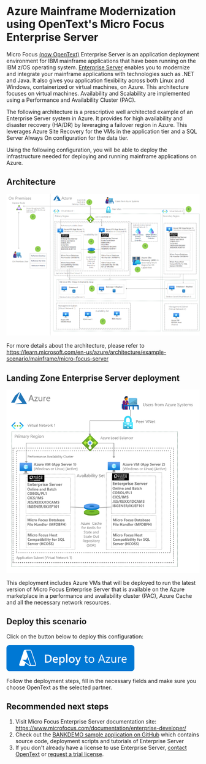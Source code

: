 # Azure Mainframe Modernization using OpenText's Micro Focus Enterprise Server

Micro Focus [(now OpenText)](https://www.opentext.com/microfocus) Enterprise Server is an application deployment environment for IBM mainframe applications that have been running on the IBM z/OS operating system. [Enterprise Server](https://www.microfocus.com/en-us/products/enterprise-server/overview) enables you to modernize and integrate your mainframe applications with technologies such as .NET and Java. It also gives you application flexibility across both Linux and Windows, containerized or virtual machines, on Azure. This architecture focuses on virtual machines. Availability and Scalability are implemented using a Performance and Availability Cluster (PAC).

The following architecture is a prescriptive well architected example of an Enterprise Server system in Azure.  It provides for high availability and disaster recovery (HA/DR) by leveraging a failover region in Azure.  This leverages Azure Site Recovery for the VMs in the application tier and a SQL Server Always On configuration for the data tier.

Using the following configuration, you will be able to deploy the infrastructure needed for deploying and running mainframe applications on Azure.

## Architecture
![image](images/azure-opentext-microfocus-enterprise-server.png)

For more details about the architecture, please refer to https://learn.microsoft.com/en-us/azure/architecture/example-scenario/mainframe/micro-focus-server

## Landing Zone Enterprise Server deployment
![image](images/azure-opentext-microfocus-enterprise-server-deployment.png)

This deployment includes Azure VMs that will be deployed to run the latest version of Micro Focus Enterprise Server that is available on the Azure marketplace in a performance and availability cluster (PAC), Azure Cache and all the necessary network resources.

## Deploy this scenario
Click on the button below to deploy this configuration:

[![`DTA-Button-ALZ`](https://raw.githubusercontent.com/Azure/azure-quickstart-templates/master/1-CONTRIBUTION-GUIDE/images/deploytoazure.svg?sanitize=true)](https://ms.portal.azure.com/#view/Microsoft_Azure_CreateUIDef/CustomDeploymentBlade/uri/https%3A%2F%2Fraw.githubusercontent.com%2Flapate%2Fazure-mainframe-landing-zone-public%2Fmain%2Finfra%2Fmain-template%2Fmain.json/uiFormDefinitionUri/https%3A%2F%2Fraw.githubusercontent.com%2Flapate%2Fazure-mainframe-landing-zone-public%2Fmain%2Fdocs%2Freference%2Fportal.mainframeLandingZone.json)

Follow the deployment steps, fill in the necessary fields and make sure you choose OpenText as the selected partner.

## Recommended next steps
1. Visit Micro Focus Enterprise Server documentation site: https://www.microfocus.com/documentation/enterprise-developer/
1. Check out the [BANKDEMO sample application on GitHub](https://github.com/MicroFocus/BankDemo) which contains source code, deployment scripts and tutorials of Enterprise Server
1. If you don't already have a license to use Enterprise Server, [contact OpenText](https://www.microfocus.com/contact) or [request a trial license](https://www.microfocus.com/en-us/portfolio/enterprise-server/try-now).